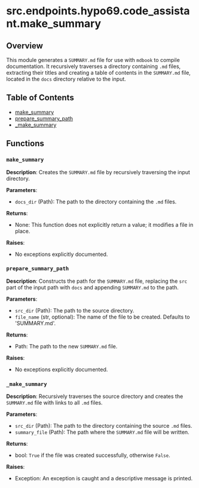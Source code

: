 # src.endpoints.hypo69.code_assistant.make_summary

## Overview

This module generates a `SUMMARY.md` file for use with `mdbook` to compile documentation.  It recursively traverses a directory containing `.md` files, extracting their titles and creating a table of contents in the `SUMMARY.md` file, located in the `docs` directory relative to the input.

## Table of Contents

- [make_summary](#make-summary)
- [prepare_summary_path](#prepare-summary-path)
- [_make_summary](#_make-summary)


## Functions

### `make_summary`

**Description**: Creates the `SUMMARY.md` file by recursively traversing the input directory.

**Parameters**:
- `docs_dir` (Path): The path to the directory containing the `.md` files.

**Returns**:
- None: This function does not explicitly return a value; it modifies a file in place.

**Raises**:
- No exceptions explicitly documented.


### `prepare_summary_path`

**Description**: Constructs the path for the `SUMMARY.md` file, replacing the `src` part of the input path with `docs` and appending `SUMMARY.md` to the path.

**Parameters**:
- `src_dir` (Path): The path to the source directory.
- `file_name` (str, optional): The name of the file to be created. Defaults to 'SUMMARY.md'.

**Returns**:
- Path: The path to the new `SUMMARY.md` file.

**Raises**:
- No exceptions explicitly documented.


### `_make_summary`

**Description**: Recursively traverses the source directory and creates the `SUMMARY.md` file with links to all `.md` files.

**Parameters**:
- `src_dir` (Path): The path to the directory containing the source `.md` files.
- `summary_file` (Path): The path where the `SUMMARY.md` file will be written.

**Returns**:
- bool: `True` if the file was created successfully, otherwise `False`.

**Raises**:
- Exception: An exception is caught and a descriptive message is printed.